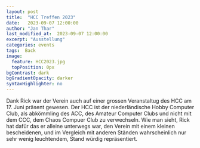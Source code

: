 ```yaml
---
layout: post
title:  "HCC Treffen 2023"
date:   2023-09-07 12:00:00
author: "Jan Thar"
last_modified_at:  2023-09-07 12:00:00
excerpt: "Ausstellung"
categories: events
tags:  Back
image:
  feature: HCC2023.jpg
  topPosition: 0px
bgContrast: dark
bgGradientOpacity: darker
syntaxHighlighter: no
---
```


Dank Rick war der Verein auch auf einer grossen Veranstaltug des HCC am 17. Juni präsent gewesen.
Der HCC ist der niederländische Hobby Computer Club, als abkömmling des ACC, des Amateur Computer Clubs und nicht mit dem CCC, dem Chaos Compuer Club zu verwechseln.
Wie man sieht, Rick hat dafür das er alleine unterwegs war, den Verein mit einem kleinen bescheidenen, und im Vergleich mit anderen Ständen wahrscheinlich nur sehr wenig leuchtendem, Stand würdig repräsentiert.

